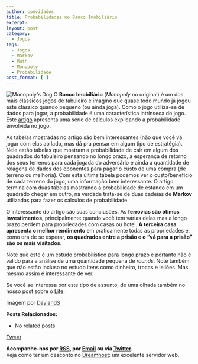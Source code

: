 ```yaml
---
author: convidados
title: Probabilidades no Banco Imobiliário
excerpt:
layout: post
category:
  - Jogos
tags:
  - Jogos
  - Markov
  - Math
  - Monopoly
  - Probabilidade
post_format: [ ]
---
```

![Monopoly's Dog][1] O **Banco Imobiliário** (*Monopoly* no original) é um dos mais clássicos jogos de tabuleiro e imagino que quase todo mundo já jogou este clássico quando pequeno (ou ainda joga). Como o jogo utiliza-se de dados para jogar, a probabilidade é uma característica intrínseca do jogo. Este [artigo][2] apresenta uma série de cálculos explicando a probabilidade envolvida no jogo. 

As tabelas mostradas no artigo são bem interessantes (não que você vá jogar com elas ao lado, mas dá pra pensar em algum tipo de estratégia). Nele estão tabelas que mostram a probabilidade de cair em algum dos quadrados do tabuleiro pensando no longo prazo, a esperança de retorno dos seus terrenos para cada jogada do adversário e ainda a quantidade de rolagens de dados dos oponentes para pagar o custo de uma compra (de terreno ou melhoria). Com esta última tabela podemos ver o custo/benefício de cada terreno do jogo, uma informação bem interessante. O artigo termina com duas tabelas mostrando a probabilidade de estando em um quadrado chegar em outro, na verdade trata-se de duas cadeias de **Markov** utilizadas para fazer os cálculos de probabilidade. 

O interessante do artigo são suas conclusões. As **ferrovias são ótimos investimentos**, principalmente quando você tem várias delas mas a longo prazo perdem para propriedades com casas ou hotel. **A terceira casa apresenta o melhor rendimento** em praticamente todas as propriedades e, como era de se esperar, **os quadrados entre a prisão e o “vá para a prisão” são os mais visitados**. 

Note que este é um estudo probabilístico para longo prazo e portanto não é valido para a análise de uma quantidade pequena de *rounds*. Note também que não estão incluso no estudo itens como dinheiro, trocas e leilões. Mas mesmo assim é interessante de ver. 

Se você se interessa por este tipo de assunto, de uma olhada também no nosso post sobre o [Life][3].

Imagem por [DaylandS][4]

**Posts Relacionados:** 
*   No related posts



[Tweet][5] 





**Acompanhe-nos por [ RSS][6], por [Email][7] ou via [Twitter][8].**  
Veja como ter um desconto no [Dreamhost][9]: um excelente servidor web.

 [1]: http://vidageek.net/wp-content/uploads/2008/09/monopolys-dog.jpg
 [2]: http://www.tkcs-collins.com/truman/monopoly/monopoly.shtml "Probabilidades no Monopoly"
 [3]: http://vidageek.net/2008/08/22/o-jogo-da-vida/ "Life"
 [4]: http://flickr.com/photos/dayland/2435423314/ "DaylandS"
 [5]: https://twitter.com/share
 [6]: http://feeds.feedburner.com/VidaGeek
 [7]: http://feedburner.google.com/fb/a/mailverify?uri=VidaGeek&loc=pt_BR
 [8]: http://twitter.com/blogvidageek
 [9]: http://vidageek.net/dreamhost/
